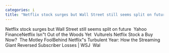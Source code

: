 ```yaml
---
categories: i
title: "Netflix stock surges but Wall Street still seems split on future  Yahoo Finance"
---
```

Netflix stock surges but Wall Street still seems split on future&nbsp;&nbsp;Yahoo FinanceNetflix Isn"t Out of the Woods Yet&nbsp;&nbsp;VultureIs Netflix Stock a Buy Now?&nbsp;&nbsp;The Motley FoolBehind Netflix"s Turbulent Year: How the Streaming Giant Reversed Subscriber Losses | WSJ&nbsp;&nbsp;Wal